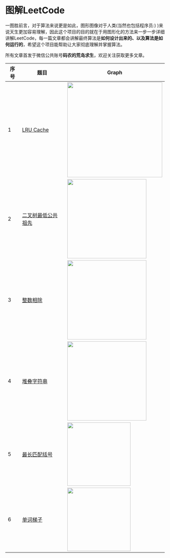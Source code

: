 # 图解LeetCode

一图胜前言，对于算法来说更是如此，图形图像对于人类(当然也包括程序员:) )来说天生更加容易理解，因此这个项目的目的就在于用图形化的方法来一步一步详细讲解LeetCode，每一篇文章都会讲解最终算法是**如何设计出来的、以及算法是如何运行的**，希望这个项目能帮助让大家彻底理解并掌握算法。

所有文章首发于微信公共账号**码农的荒岛求生**，欢迎关注获取更多文章。

| 序号 | 题目                                             | Graph                                                       |
| ---- | ------------------------------------------------------------ | ------------------------------------------------------------ |
| 1    | [LRU Cache](https://github.com/olaph123/leetcode/blob/master/leetcode/%E5%9B%BE%E8%A7%A3LeetCode%EF%BC%9ALRU%20cache.md) | <img src = "https://camo.githubusercontent.com/74adede2706fb34a25977f250479919dc9b81a89/68747470733a2f2f6d6d62697a2e717069632e636e2f6d6d62697a5f706e672f38673372774a506d7961315769616c764d3375306e72556749616f50304e77624155326b696132734356396f3978556f4b564c696351684d705354785a6b774674316e6a786f6963383464737947776e656d6b614579426767412f3634303f77785f666d743d706e672674703d7765627026777866726f6d3d352677785f6c617a793d312677785f636f3d31" width="300"> |
| 2    | [二叉树最低公共祖先](https://github.com/olaph123/leetcode/blob/master/leetcode/%E5%9B%BE%E8%A7%A3leetCode%EF%BC%9A%E4%BA%8C%E5%8F%89%E6%A0%91%E6%9C%80%E4%BD%8E%E5%85%AC%E5%85%B1%E7%A5%96%E5%85%88.md) | <img src = "https://camo.githubusercontent.com/56433a6a09ee4abe40a8790775271522039adf4a/68747470733a2f2f6d6d62697a2e717069632e636e2f6d6d62697a5f706e672f38673372774a506d79613271496c34366963326469636962514c754c445a4850756e6a73306f754756704536753264337752537a3276575a69626f6457334662346e6e6462617556494a6d424c30564371595573556f35644a672f3634303f77785f666d743d706e672674703d7765627026777866726f6d3d352677785f6c617a793d312677785f636f3d31" width="250"> |
| 3    | [整数相除](https://github.com/olaph123/leetcode/blob/master/leetcode/%E5%9B%BE%E8%A7%A3LeetCode%EF%BC%9A%E6%95%B4%E6%95%B0%E7%9B%B8%E9%99%A4.md) | <img src = "https://camo.githubusercontent.com/429909fe5dbb684e025661269b7af9337843f9e9/68747470733a2f2f6d6d62697a2e717069632e636e2f6d6d62697a5f706e672f38673372774a506d796131686d6a696343494e31396a3872624e78494c6559343056556e58347039665071524b30423455616e4a5341685957637738514f506832723143734a3344567363776961715843704b6a355857772f3634303f77785f666d743d706e672674703d7765627026777866726f6d3d352677785f6c617a793d312677785f636f3d31" width="250"> |
| 4    | [堆叠字符串](https://github.com/olaph123/leetcode/blob/master/leetcode/%E5%9B%BE%E8%A7%A3LeetCode%EF%BC%9A%E5%A0%86%E5%8F%A0%E5%AD%97%E7%AC%A6%E4%B8%B2.md) | <img src = "https://camo.githubusercontent.com/c0eca7bde160edb98e16dc6cfebebdabc6d9e553/68747470733a2f2f6d6d62697a2e717069632e636e2f6d6d62697a5f706e672f38673372774a506d7961326f62684f3341536c636e7366674168636576357369634d5171506962783847413865456e3869623552696265696345433266664c7576495444726758476775385669634974674d667871677865666b79772f3634303f77785f666d743d706e672674703d7765627026777866726f6d3d352677785f6c617a793d312677785f636f3d31" width="250"> |
| 5    | [最长匹配括号](https://github.com/olaph123/leetcode/blob/master/leetcode/%E5%9B%BE%E8%A7%A3LeetCode%EF%BC%9A%E6%9C%80%E9%95%BF%E5%8C%B9%E9%85%8D%E6%8B%AC%E5%8F%B7.md) | <img src = "https://camo.githubusercontent.com/f7b36b963a481bdee2c1b2c37a7deab34f8fce4b/68747470733a2f2f6d6d62697a2e717069632e636e2f6d6d62697a5f706e672f38673372774a506d796131686d6a696343494e31396a3872624e78494c6559343051616b3670436b31595043303171316a54594669635065487642696155646d314d35334f66715573564635394b31394b526857554c6e4c772f3634303f77785f666d743d706e672674703d7765627026777866726f6d3d352677785f6c617a793d312677785f636f3d31" width="200"> |
| 6    | [单词梯子](https://github.com/olaph123/leetcode/blob/master/leetcode/%E5%9B%BE%E8%A7%A3LeetCode%EF%BC%9A%E5%8D%95%E8%AF%8D%E6%A2%AF%E5%AD%90.md) |<img src = "https://github.com/olaph123/md/blob/master/%E5%9B%BE%E7%89%87/1574759446030.png" width="200">|